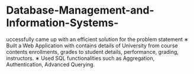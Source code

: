 # Database-Management-and-Information-Systems-
uccessfully came up with an efficient solution for the problem statement
∗ Built a Web Application with contains details of University from course contents enrollments, grades to student details,
performance, grading, instructors.
∗ Used SQL functionalities such as Aggregation, Authentication, Advanced Querying.
